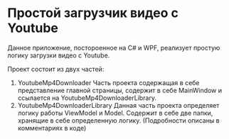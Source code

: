 # Простой загрузчик видео с Youtube
Данное приложение, постороенное на C# и WPF, реализует простую логику загрузки видео с Youtube.

Проект состоит из двух частей:
1. YoutubeMp4Downloader
Часть проекта содержащая в себе представление главной страницы, содержит в себе MainWindow и ссылается на YoutubeMp4DownloaderLibrary.
2. YoutubeMp4DownloaderLibrary
Данная часть проекта определяет логику работы ViewModel и Model. Содержит в себе две папки, хранящие в себе определенную логику.
(Подробности описаны в комментариях в коде)

